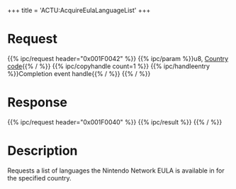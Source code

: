 +++
title = 'ACTU:AcquireEulaLanguageList'
+++

# Request

{{% ipc/request header="0x001F0042" %}}
{{% ipc/param %}}u8, [Country code](Config_Savegame#countryinfo "wikilink"){{% / %}}
{{% ipc/copyhandle count=1 %}}
{{% ipc/handleentry %}}Completion event handle{{% / %}}
{{% / %}}

# Response

{{% ipc/request header="0x001F0040" %}}
{{% ipc/result %}}
{{% / %}}

# Description

Requests a list of languages the Nintendo Network EULA is available in for the specified country.
